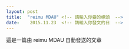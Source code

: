 ```yaml
---
layout: post
title:  "reimu MDAU" <!-- 請輸入你要的標頭  -->
date:    2015.11.23  <!-- 請輸入你發文的日  -->
---
```

<!-- 內文  -->

這是一篇由 reimu MDAU 自動發送的文章
								